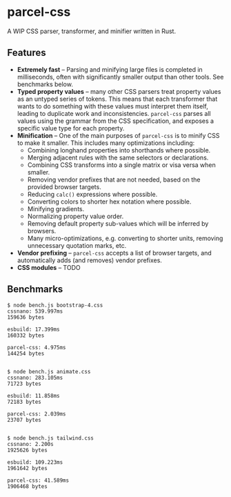 # parcel-css

A WIP CSS parser, transformer, and minifier written in Rust.

## Features

- **Extremely fast** – Parsing and minifying large files is completed in milliseconds, often with significantly smaller output than other tools. See benchmarks below.
- **Typed property values** – many other CSS parsers treat property values as an untyped series of tokens. This means that each transformer that wants to do something with these values must interpret them itself, leading to duplicate work and inconsistencies. `parcel-css` parses all values using the grammar from the CSS specification, and exposes a specific value type for each property.
- **Minification** – One of the main purposes of `parcel-css` is to minify CSS to make it smaller. This includes many optimizations including:
  - Combining longhand properties into shorthands where possible.
  - Merging adjacent rules with the same selectors or declarations.
  - Combining CSS transforms into a single matrix or visa versa when smaller.
  - Removing vendor prefixes that are not needed, based on the provided browser targets.
  - Reducing `calc()` expressions where possible.
  - Converting colors to shorter hex notation where possible.
  - Minifying gradients.
  - Normalizing property value order.
  - Removing default property sub-values which will be inferred by browsers.
  - Many micro-optimizations, e.g. converting to shorter units, removing unnecessary quotation marks, etc.
- **Vendor prefixing** – `parcel-css` accepts a list of browser targets, and automatically adds (and removes) vendor prefixes.
- **CSS modules** – TODO

## Benchmarks

```
$ node bench.js bootstrap-4.css 
cssnano: 539.997ms
159636 bytes

esbuild: 17.399ms
160332 bytes

parcel-css: 4.975ms
144254 bytes


$ node bench.js animate.css
cssnano: 283.105ms
71723 bytes

esbuild: 11.858ms
72183 bytes

parcel-css: 2.039ms
23707 bytes


$ node bench.js tailwind.css 
cssnano: 2.200s
1925626 bytes

esbuild: 109.223ms
1961642 bytes

parcel-css: 41.589ms
1906468 bytes
```
